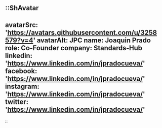 ::ShAvatar
---
avatarSrc: 'https://avatars.githubusercontent.com/u/3258579?v=4'
avatarAlt: JPC
name: Joaquin Prado
role: Co-Founder
company: Standards-Hub
linkedin: 'https://www.linkedin.com/in/jpradocueva/'
facebook: 'https://www.linkedin.com/in/jpradocueva/'
instagram: 'https://www.linkedin.com/in/jpradocueva/'
twitter: 'https://www.linkedin.com/in/jpradocueva/'
---
::